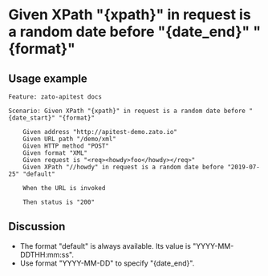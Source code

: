 
Given XPath "{xpath}" in request is a random date before "{date_end}" "{format}"
=============================================================================================================

Usage example
-------------

```
Feature: zato-apitest docs

Scenario: Given XPath "{xpath}" in request is a random date before "{date_start}" "{format}"

    Given address "http://apitest-demo.zato.io"
    Given URL path "/demo/xml"
    Given HTTP method "POST"
    Given format "XML"
    Given request is "<req><howdy>foo</howdy></req>"
    Given XPath "//howdy" in request is a random date before "2019-07-25" "default"

    When the URL is invoked

    Then status is "200"
```

Discussion
----------

* The format "default" is always available. Its value is "YYYY-MM-DDTHH:mm:ss".
* Use format "YYYY-MM-DD" to specify "{date_end}".